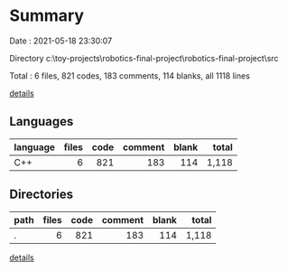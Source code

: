# Summary

Date : 2021-05-18 23:30:07

Directory c:\toy-projects\robotics-final-project\robotics-final-project\src

Total : 6 files,  821 codes, 183 comments, 114 blanks, all 1118 lines

[details](details.md)

## Languages
| language | files | code | comment | blank | total |
| :--- | ---: | ---: | ---: | ---: | ---: |
| C++ | 6 | 821 | 183 | 114 | 1,118 |

## Directories
| path | files | code | comment | blank | total |
| :--- | ---: | ---: | ---: | ---: | ---: |
| . | 6 | 821 | 183 | 114 | 1,118 |

[details](details.md)